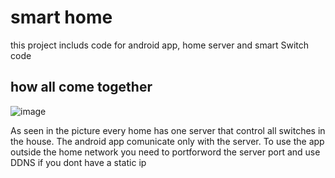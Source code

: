 # smart home

this project includs code for android app, home server and smart Switch code

## how all come together
![image](https://user-images.githubusercontent.com/63144072/134199323-d933e467-3390-48bd-a524-684467573887.png)


As seen in the picture every home has one server that control all switches in the house.
The android app comunicate only with the server.
To use the app outside the home network you need to portforword the server port and use DDNS if you dont have a static ip 





